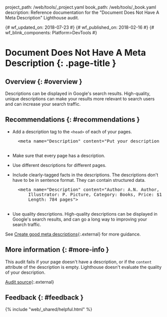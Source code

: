 project_path: /web/tools/_project.yaml
book_path: /web/tools/_book.yaml
description: Reference documentation for the "Document Does Not Have A Meta Description" Lighthouse audit.

{# wf_updated_on: 2018-07-23 #}
{# wf_published_on: 2018-02-16 #}
{# wf_blink_components: Platform>DevTools #}

# Document Does Not Have A Meta Description  {: .page-title }

## Overview {: #overview }

Descriptions can be displayed in Google's search results. High-quality, unique descriptions
can make your results more relevant to search users and can increase your search traffic.

## Recommendations {: #recommendations }

* Add a description tag to the `<head>` of each of your pages.

    <pre class="prettyprint">
    &lt;meta name="Description" content="Put your description here."&gt;
    </pre>

* Make sure that every page has a description.
* Use different descriptions for different pages.
* Include clearly-tagged facts in the descriptions. The descriptions don't have to be in
  sentence format. They can contain structured data.

    <pre class="prettyprint">
    &lt;meta name="Description" content="Author: A.N. Author, 
        Illustrator: P. Picture, Category: Books, Price: $17.99, 
        Length: 784 pages"&gt;
    </pre>

* Use quality descriptions. High-quality descriptions can be displayed in Google's search
  results, and can go a long way to improving your search traffic.

See [Create good meta descriptions][help]{:.external} for more guidance.

[help]: https://support.google.com/webmasters/answer/35624#1

## More information {: #more-info }

This audit fails if your page doesn't have a description, or if the `content` attribute of the
description is empty. Lighthouse doesn't evaluate the quality of your description.

[Audit source][src]{:.external}

[src]: https://github.com/GoogleChrome/lighthouse/blob/master/lighthouse-core/audits/seo/meta-description.js

## Feedback {: #feedback }

{% include "web/_shared/helpful.html" %}
